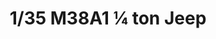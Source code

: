 ---
layout: product
title: "1/35 M38A1 ¼ ton Jeep"
price: "3000" 
desc: "Maketa"
img_path: "/assets/img/AFV32S17.jpg"
brand: "N/A"
available: false
special_offer: false
new: false
soon: false
cat: "010000"
subcat: "015100"
subsubcat: "0N/A"
sifra: "AFV32S17"
popular: false
---